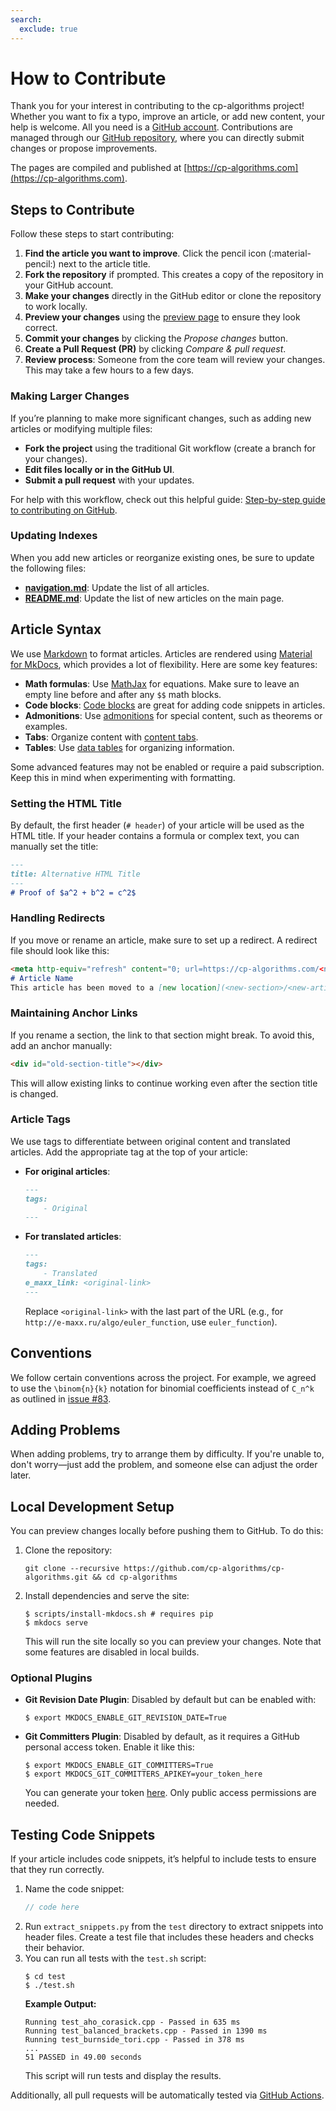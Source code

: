 ```yaml
---
search:
  exclude: true
---
```


# How to Contribute

Thank you for your interest in contributing to the cp-algorithms project! Whether you want to fix a typo, improve an article, or add new content, your help is welcome. All you need is a [GitHub account](https://github.com). Contributions are managed through our [GitHub repository](https://github.com/cp-algorithms/cp-algorithms), where you can directly submit changes or propose improvements.

The pages are compiled and published at [https://cp-algorithms.com](https://cp-algorithms.com).

## Steps to Contribute

Follow these steps to start contributing:

1. **Find the article you want to improve**. Click the pencil icon (:material-pencil:) next to the article title.
2. **Fork the repository** if prompted. This creates a copy of the repository in your GitHub account.
3. **Make your changes** directly in the GitHub editor or clone the repository to work locally.
4. **Preview your changes** using the [preview page](preview.md) to ensure they look correct.
5. **Commit your changes** by clicking the _Propose changes_ button.
6. **Create a Pull Request (PR)** by clicking _Compare & pull request_.
7. **Review process**: Someone from the core team will review your changes. This may take a few hours to a few days.

### Making Larger Changes

If you’re planning to make more significant changes, such as adding new articles or modifying multiple files:

- **Fork the project** using the traditional Git workflow (create a branch for your changes).
- **Edit files locally or in the GitHub UI**.
- **Submit a pull request** with your updates.

For help with this workflow, check out this helpful guide: [Step-by-step guide to contributing on GitHub](https://opensource.guide/how-to-contribute/).

### Updating Indexes

When you add new articles or reorganize existing ones, be sure to update the following files:

- **[navigation.md](https://github.com/cp-algorithms/cp-algorithms/blob/main/src/navigation.md)**: Update the list of all articles.
- **[README.md](https://github.com/cp-algorithms/cp-algorithms/blob/main/README.md)**: Update the list of new articles on the main page.

## Article Syntax

We use [Markdown](https://daringfireball.net/projects/markdown) to format articles. Articles are rendered using [Material for MkDocs](https://squidfunk.github.io/mkdocs-material/), which provides a lot of flexibility. Here are some key features:

- **Math formulas**: Use [MathJax](https://squidfunk.github.io/mkdocs-material/reference/mathjax/#usage) for equations. Make sure to leave an empty line before and after any `$$` math blocks.
- **Code blocks**: [Code blocks](https://squidfunk.github.io/mkdocs-material/reference/code-blocks/#usage) are great for adding code snippets in articles.
- **Admonitions**: Use [admonitions](https://squidfunk.github.io/mkdocs-material/reference/admonitions/#usage) for special content, such as theorems or examples.
- **Tabs**: Organize content with [content tabs](https://squidfunk.github.io/mkdocs-material/reference/content-tabs/#usage).
- **Tables**: Use [data tables](https://squidfunk.github.io/mkdocs-material/reference/data-tables/#usage) for organizing information.

Some advanced features may not be enabled or require a paid subscription. Keep this in mind when experimenting with formatting.

### Setting the HTML Title

By default, the first header (`# header`) of your article will be used as the HTML title. If your header contains a formula or complex text, you can manually set the title:

```markdown
---
title: Alternative HTML Title
---
# Proof of $a^2 + b^2 = c^2$
```

### Handling Redirects

If you move or rename an article, make sure to set up a redirect. A redirect file should look like this:

```md
<meta http-equiv="refresh" content="0; url=https://cp-algorithms.com/<new-section>/<new-article>.html">
# Article Name
This article has been moved to a [new location](<new-section>/<new-article>.html).
```

### Maintaining Anchor Links

If you rename a section, the link to that section might break. To avoid this, add an anchor manually:

```html
<div id="old-section-title"></div>
```

This will allow existing links to continue working even after the section title is changed.

### Article Tags

We use tags to differentiate between original content and translated articles. Add the appropriate tag at the top of your article:

- **For original articles**:

    ```md
    ---
    tags:
        - Original
    ---
    ```

- **For translated articles**:

    ```md
    ---
    tags:
        - Translated
    e_maxx_link: <original-link>
    ---
    ```

    Replace `<original-link>` with the last part of the URL (e.g., for `http://e-maxx.ru/algo/euler_function`, use `euler_function`).

## Conventions

We follow certain conventions across the project. For example, we agreed to use the `\binom{n}{k}` notation for binomial coefficients instead of `C_n^k` as outlined in [issue #83](https://github.com/cp-algorithms/cp-algorithms/issues/83).

## Adding Problems

When adding problems, try to arrange them by difficulty. If you're unable to, don't worry—just add the problem, and someone else can adjust the order later.

## Local Development Setup

You can preview changes locally before pushing them to GitHub. To do this:

1. Clone the repository:

    ```console
    git clone --recursive https://github.com/cp-algorithms/cp-algorithms.git && cd cp-algorithms
    ```

2. Install dependencies and serve the site:

    ```console
    $ scripts/install-mkdocs.sh # requires pip
    $ mkdocs serve
    ```

   This will run the site locally so you can preview your changes. Note that some features are disabled in local builds.

### Optional Plugins

- **Git Revision Date Plugin**: Disabled by default but can be enabled with:

    ```console
    $ export MKDOCS_ENABLE_GIT_REVISION_DATE=True
    ```

- **Git Committers Plugin**: Disabled by default, as it requires a GitHub personal access token. Enable it like this:

    ```console
    $ export MKDOCS_ENABLE_GIT_COMMITTERS=True
    $ export MKDOCS_GIT_COMMITTERS_APIKEY=your_token_here
    ```

   You can generate your token [here](https://github.com/settings/tokens). Only public access permissions are needed.

## Testing Code Snippets

If your article includes code snippets, it’s helpful to include tests to ensure that they run correctly.

1. Name the code snippet:
    ```{.cpp file=snippet-name}
    // code here
    ```
2. Run `extract_snippets.py` from the `test` directory to extract snippets into header files. Create a test file that includes these headers and checks their behavior.
3. You can run all tests with the `test.sh` script:
    ```console
    $ cd test
    $ ./test.sh
    ```
    **Example Output:**
    ```
    Running test_aho_corasick.cpp - Passed in 635 ms
   Running test_balanced_brackets.cpp - Passed in 1390 ms
    Running test_burnside_tori.cpp - Passed in 378 ms
    ...
    51 PASSED in 49.00 seconds
    ```
   This script will run tests and display the results.

Additionally, all pull requests will be automatically tested via [GitHub Actions](https://github.com/cp-algorithms/cp-algorithms/actions).
